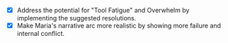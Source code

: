 - [x] Address the potential for "Tool Fatigue" and Overwhelm by implementing the suggested resolutions.
- [x] Make Maria's narrative arc more realistic by showing more failure and internal conflict.
